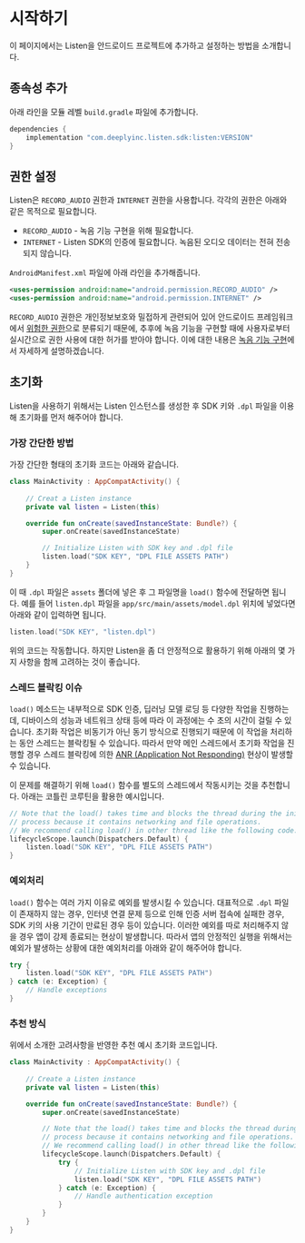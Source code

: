 # 시작하기

이 페이지에서는 Listen을 안드로이드 프로젝트에 추가하고 설정하는 방법을 소개합니다.

## 종속성 추가

아래 라인을 모듈 레벨 `build.gradle` 파일에 추가합니다.

```groovy
dependencies {
    implementation "com.deeplyinc.listen.sdk:listen:VERSION"
}
```



## 권한 설정

Listen은 `RECORD_AUDIO` 권한과 `INTERNET` 권한을 사용합니다.
각각의 권한은 아래와 같은 목적으로 필요합니다. 

- `RECORD_AUDIO` - 녹음 기능 구현을 위해 필요합니다. 
- `INTERNET` - Listen SDK의 인증에 필요합니다. 녹음된 오디오 데이터는 전혀 전송되지 않습니다.

`AndroidManifest.xml` 파일에 아래 라인을 추가해줍니다. 

```xml
<uses-permission android:name="android.permission.RECORD_AUDIO" />
<uses-permission android:name="android.permission.INTERNET" />
```

`RECORD_AUDIO` 권한은 개인정보보호와 밀접하게 관련되어 있어 안드로이드 프레임워크에서 [위험한 권한](https://developer.android.com/guide/topics/permissions/overview#runtime)으로 분류되기 때문에, 추후에 녹음 기능을 구현할 때에 사용자로부터 실시간으로 권한 사용에 대한 허가를 받아야 합니다. 
이에 대한 내용은 [녹음 기능 구현](audio-recording)에서 자세하게 설명하겠습니다. 



## 초기화

Listen을 사용하기 위해서는 Listen 인스턴스를 생성한 후 SDK 키와 `.dpl` 파일을 이용해 초기화를 먼저 해주어야 합니다. 


### 가장 간단한 방법

가장 간단한 형태의 초기화 코드는 아래와 같습니다. 

```kotlin
class MainActivity : AppCompatActivity() {
    
    // Creat a Listen instance
    private val listen = Listen(this)

    override fun onCreate(savedInstanceState: Bundle?) {
        super.onCreate(savedInstanceState)

        // Initialize Listen with SDK key and .dpl file
        listen.load("SDK KEY", "DPL FILE ASSETS PATH")
    }
}
```

이 때 `.dpl` 파일은 `assets` 폴더에 넣은 후 그 파일명을 `load()` 함수에 전달하면 됩니다. 
예를 들어 `listen.dpl` 파일을 `app/src/main/assets/model.dpl` 위치에 넣었다면 아래와 같이 입력하면 됩니다.

```kotlin
listen.load("SDK KEY", "listen.dpl")
```

위의 코드는 작동합니다. 
하지만 Listen을 좀 더 안정적으로 활용하기 위해 아래의 몇 가지 사항을 함께 고려하는 것이 좋습니다. 


### 스레드 블락킹 이슈

`load()` 메소드는 내부적으로 SDK 인증, 딥러닝 모델 로딩 등 다양한 작업을 진행하는데, 디바이스의 성능과 네트워크 상태 등에 따라 이 과정에는 수 초의 시간이 걸릴 수 있습니다. 
초기화 작업은 비동기가 아닌 동기 방식으로 진행되기 때문에 이 작업을 처리하는 동안 스레드는 블락킹될 수 있습니다. 
따라서 만약 메인 스레드에서 초기화 작업을 진행할 경우 스레드 블락킹에 의한 [ANR (Application Not Responding)](https://developer.android.com/topic/performance/vitals/anr) 현상이 발생할 수 있습니다. 

이 문제를 해결하기 위해 `load()` 함수를 별도의 스레드에서 작동시키는 것을 추천합니다. 
아래는 코틀린 코루틴을 활용한 예시입니다. 

```kotlin
// Note that the load() takes time and blocks the thread during the initialization
// process because it contains networking and file operations.
// We recommend calling load() in other thread like the following code.
lifecycleScope.launch(Dispatchers.Default) {
    listen.load("SDK KEY", "DPL FILE ASSETS PATH")
}
```


### 예외처리

`load()` 함수는 여러 가지 이유로 예외를 발생시킬 수 있습니다. 
대표적으로 `.dpl` 파일이 존재하지 않는 경우, 인터넷 연결 문제 등으로 인해 인증 서버 접속에 실패한 경우, SDK 키의 사용 기간이 만료된 경우 등이 있습니다. 
이러한 예외를 따로 처리해주지 않을 경우 앱이 강제 종료되는 현상이 발생합니다. 
따라서 앱의 안정적인 실행을 위해서는 예외가 발생하는 상황에 대한 예외처리를 아래와 같이 해주어야 합니다. 

```kotlin
try {
    listen.load("SDK KEY", "DPL FILE ASSETS PATH")
} catch (e: Exception) {
    // Handle exceptions
}
```


### 추천 방식

위에서 소개한 고려사항을 반영한 추천 예시 초기화 코드입니다. 

```kotlin
class MainActivity : AppCompatActivity() {
    
    // Create a Listen instance
    private val listen = Listen(this)

    override fun onCreate(savedInstanceState: Bundle?) {
        super.onCreate(savedInstanceState)

        // Note that the load() takes time and blocks the thread during the initialization
        // process because it contains networking and file operations.
        // We recommend calling load() in other thread like the following code.
        lifecycleScope.launch(Dispatchers.Default) {
            try {
                // Initialize Listen with SDK key and .dpl file
                listen.load("SDK KEY", "DPL FILE ASSETS PATH")
            } catch (e: Exception) {
                // Handle authentication exception
            }
        }
    }
}
```
